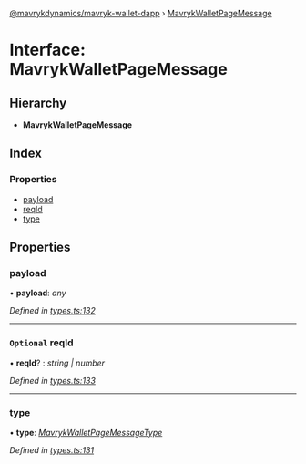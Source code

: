 [@mavrykdynamics/mavryk-wallet-dapp](../README.md) › [MavrykWalletPageMessage](mavrykwalletpagemessage.md)

# Interface: MavrykWalletPageMessage

## Hierarchy

* **MavrykWalletPageMessage**

## Index

### Properties

* [payload](mavrykwalletpagemessage.md#payload)
* [reqId](mavrykwalletpagemessage.md#optional-reqid)
* [type](mavrykwalletpagemessage.md#type)

## Properties

###  payload

• **payload**: *any*

*Defined in [types.ts:132](https://github.com/mavryk-network/mavryk-wallet-dapp/blob/0871fa5/src/types.ts#L132)*

___

### `Optional` reqId

• **reqId**? : *string | number*

*Defined in [types.ts:133](https://github.com/mavryk-network/mavryk-wallet-dapp/blob/0871fa5/src/types.ts#L133)*

___

###  type

• **type**: *[MavrykWalletPageMessageType](../enums/mavrykwalletpagemessagetype.md)*

*Defined in [types.ts:131](https://github.com/mavryk-network/mavryk-wallet-dapp/blob/0871fa5/src/types.ts#L131)*
